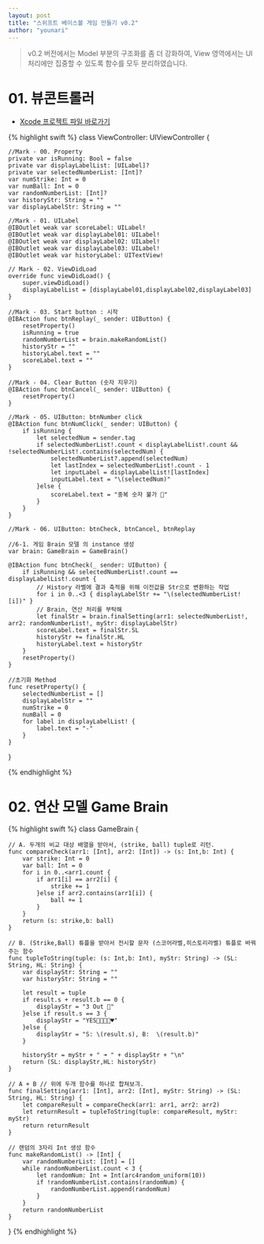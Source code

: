 ```yaml
---
layout: post
title: "스위프트 베이스볼 게임 만들기 v0.2"
author: "younari"
---
```


> v0.2 버전에서는 Model 부분의 구조화를 좀 더 강화하여, View 영역에서는 UI 처리에만 집중할 수 있도록 함수를 모두 분리하였습니다.


# 01. 뷰콘트롤러
- [Xcode 프로젝트 파일 바로가기](https://github.com/younari/tastySwift/tree/master/0920_BaseballGame)

{% highlight swift %}
class ViewController: UIViewController {


    //Mark - 00. Property
    private var isRunning: Bool = false
    private var displayLabelList: [UILabel]?
    private var selectedNumberList: [Int]?
    var numStrike: Int = 0
    var numBall: Int = 0
    var randomNumberList: [Int]?
    var historyStr: String = ""
    var displayLabelStr: String = ""

    //Mark - 01. UILabel
    @IBOutlet weak var scoreLabel: UILabel!
    @IBOutlet weak var displayLabel01: UILabel!
    @IBOutlet weak var displayLabel02: UILabel!
    @IBOutlet weak var displayLabel03: UILabel!
    @IBOutlet weak var historyLabel: UITextView!
  
    // Mark - 02. ViewDidLoad
    override func viewDidLoad() {
        super.viewDidLoad()
        displayLabelList = [displayLabel01,displayLabel02,displayLabel03]
    }
    
    //Mark - 03. Start button : 시작
    @IBAction func btnReplay(_ sender: UIButton) {
        resetProperty()
        isRunning = true
        randomNumberList = brain.makeRandomList()
        historyStr = ""
        historyLabel.text = ""
        scoreLabel.text = ""
    }
    
    //Mark - 04. Clear Button (숫자 지우기)
    @IBAction func btnCancel(_ sender: UIButton) {
        resetProperty()
    }

    //Mark - 05. UIButton: btnNumber click
    @IBAction func btnNumClick(_ sender: UIButton) {
        if isRunning {
            let selectedNum = sender.tag
            if selectedNumberList!.count < displayLabelList!.count && !selectedNumberList!.contains(selectedNum) {
                selectedNumberList?.append(selectedNum)
                let lastIndex = selectedNumberList!.count - 1
                let inputLabel = displayLabelList![lastIndex]
                inputLabel.text = "\(selectedNum)"
            }else {
                scoreLabel.text = "중복 숫자 불가 🤡"
            }
        }
    }
    
    //Mark - 06. UIButton: btnCheck, btnCancel, btnReplay
    
    //6-1. 게임 Brain 모델 의 instance 생성
    var brain: GameBrain = GameBrain()
    
    @IBAction func btnCheck(_ sender: UIButton) {
        if isRunning && selectedNumberList!.count == displayLabelList!.count {
            // History 라벨에 결과 축적을 위해 이전값을 Str으로 변환하는 작업
            for i in 0..<3 { displayLabelStr += "\(selectedNumberList![i])" }
            // Brain, 연산 처리를 부탁해
            let finalStr = brain.finalSetting(arr1: selectedNumberList!, arr2: randomNumberList!, myStr: displayLabelStr)
            scoreLabel.text = finalStr.SL
            historyStr += finalStr.HL
            historyLabel.text = historyStr
        }
        resetProperty()
    }
    
    //초기화 Method
    func resetProperty() {
        selectedNumberList = []
        displayLabelStr = ""
        numStrike = 0
        numBall = 0
        for label in displayLabelList! {
            label.text = "-"
        }
    }

}

{% endhighlight %}


# 02. 연산 모델 Game Brain

{% highlight swift %}
class GameBrain {

    // A. 두개의 비교 대상 배열을 받아서, (strike, ball) tuple로 리턴.
    func compareCheck(arr1: [Int], arr2: [Int]) -> (s: Int,b: Int) {
        var strike: Int = 0
        var ball: Int = 0
        for i in 0..<arr1.count {
            if arr1[i] == arr2[i] {
                strike += 1
            }else if arr2.contains(arr1[i]) {
                ball += 1
            }
        }
        return (s: strike,b: ball)
    }
    
    // B. (Strike,Ball) 튜플을 받아서 전시할 문자 (스코어라벨,히스토리라벨) 튜플로 바꿔주는 함수
    func tupleToString(tuple: (s: Int,b: Int), myStr: String) -> (SL: String, HL: String) {
        var displayStr: String = ""
        var historyStr: String = ""
        
        let result = tuple
        if result.s + result.b == 0 {
            displayStr = "3 Out 💩"
        }else if result.s == 3 {
            displayStr = "YES👌🏻👏🏻♥️"
        }else {
            displayStr = "S: \(result.s), B:  \(result.b)"
        }
    
        historyStr = myStr + " ➜ " + displayStr + "\n"
        return (SL: displayStr,HL: historyStr)
    }
    
    // A + B // 위에 두개 함수를 하나로 합쳐보긔.
    func finalSetting(arr1: [Int], arr2: [Int], myStr: String) -> (SL: String, HL: String) {
        let compareResult = compareCheck(arr1: arr1, arr2: arr2)
        let returnResult = tupleToString(tuple: compareResult, myStr: myStr)
        return returnResult
    }

    // 랜덤의 3자리 Int 생성 함수
    func makeRandomList() -> [Int] {
        var randomNumberList: [Int] = []
        while randomNumberList.count < 3 {
            let randomNum: Int = Int(arc4random_uniform(10))
            if !randomNumberList.contains(randomNum) {
                randomNumberList.append(randomNum)
            }
        }
        return randomNumberList
    }
    
}
{% endhighlight %}